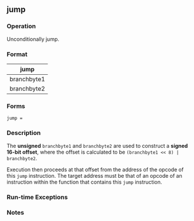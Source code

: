 ## jump

### Operation
Unconditionally jump.

### Format
| jump |
| :----: |
| branchbyte1 |
| branchbyte2 |

### Forms
```
jump =
```

### Description
The **unsigned** `branchbyte1` and `branchbyte2` are used to
construct a **signed 16-bit offset**, where the offset is calculated
to be `(branchbyte1 << 8) | branchbyte2`.

Execution then proceeds at that offset from the address of the
opcode of this `jump` instruction. The target address
must be that of an opcode of an instruction within the function that
contains this `jump` instruction.


### Run-time Exceptions

### Notes

